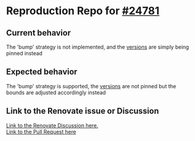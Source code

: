 # Reproduction Repo for [#24781](https://github.com/renovatebot/renovate/discussions/24781)

## Current behavior

The 'bump' strategy is not implemented, and the [versions](app/build.gradle.kts) are simply being pinned instead

## Expected behavior

The 'bump' strategy is supported, the [versions](app/build.gradle.kts) are not pinned but the bounds are adjusted accordingly instead

## Link to the Renovate issue or Discussion
[Link to the Renovate Discussion here.](https://github.com/renovatebot/renovate/discussions/24781) \
[Link to the Pull Request here](https://github.com/renovatebot/renovate/pull/33453)
